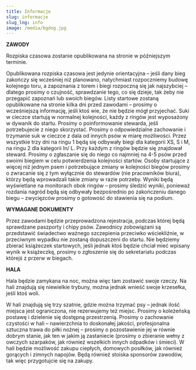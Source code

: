 ```yaml
---
title: Informacje
slug: informacje
slug_lng: info
image: /media/bgdog.jpg
---
```

**ZAWODY**

Rozpiska czasowa zostanie opublikowana na stronie w późniejszym terminie.


Opublikowana rozpiska czasowa jest jedynie orientacyjna – jeśli dany bieg zakończy
się wcześniej niż planowano, natychmiast rozpoczniemy budowę kolejnego toru, a
zapoznania z torem i biegi rozpoczną się jak najszybciej – dlatego prosimy o
czujność, sprawdzanie tego, co się dzieje, tak żeby nie przegapić zapoznań lub
swoich biegów.
Listy startowe zostaną opublikowane na stronie kilka dni przed zawodami – prosimy
o wcześniejszą informację, jeśli ktoś wie, że nie będzie mógł przyjechać.
Suki w cieczce startują w normalnej kolejności, każdy z ringów jest wyposażony w
dywanik do startu. Prosimy o poinformowanie stewarda, jeśli potrzebujecie z niego
skorzystać. Prosimy o odpowiedzialne zachowanie i trzymanie suk w cieczce z dala
od innych psów w miarę możliwości.
Przez wszystkie trzy dni na ringu 1 będą się odbywały biegi dla kategorii XS, S i M,
na ringu 2 dla kategorii In/ L.
Przy każdym z ringów będzie się znajdował steward. Prosimy o zgłaszanie się do
niego co najmniej na 4-5 psów przed swoimi biegiem w celu potwierdzenia kolejności
startów. Osoby startujące z więcej niż jednym psem i potrzebujące zmiany w
kolejności biegów prosimy o zwracanie się z tym wyłącznie do stewardów (nie
pracowników biura), którzy będą wprowadzali takie zmiany w razie potrzeby.
Wyniki będą wyświetlane na monitorach obok ringów – prosimy śledzić wyniki,
ponieważ rozdania nagród będą się odbywały bezpośrednio po zakończeniu danego
biegu – zwycięzców prosimy o gotowość do stawienia się na podium.

**WYMAGANE DOKUMENTY**

Przez zawodami będzie przeprowadzona rejestracja, podczas której będą
sprawdzane paszporty i chipy psów. Zawodnicy zobowiązani są przedstawić
świadectwo ważnego szczepienia przeciwko wściekliźnie, w przeciwnym wypadku
nie zostaną dopuszczeni do startu.
Nie będziemy zbierać książeczek startowych, jeśli jednak ktoś będzie chciał mieć
wpisany wynik w książeczkę, prosimy o zgłoszenie się do sekretariatu podczas
którejś z przerw w biegach.

**HALA**

Hala będzie zamykana na noc, można więc tam zostawić swoje rzeczy.
Na hali znajdują się niewielkie trybuny, można jednak wnieść swoje krzesełka, jeśli
ktoś woli.

W hali znajdują się trzy szatnie, gdzie można trzymać psy – jednak ilość miejsca jest
ograniczona, nie rezerwujemy też miejsc. Prosimy o koleżeńską postawę i dzielenie
się dostępną przestrzenią.
Prosimy o zachowanie czystości w hali – nawierzchnia to doskonałej jakości,
profesjonalna sztuczna trawa do piłki nożnej – prosimy o pozostawienie jej w równie
dobrym stanie, jak ten w jakim ją zastaniecie (prosimy o zbieranie wełny z owczych
szarpaków, jak również wszelkich innych odpadków i śmieci).
W hali będzie możliwość zakupu ciepłych, domowych posiłków, jak również gorących
i zimnych napojów.
Będą również stoiska sponsorów zawodów, tak więc przygotujcie się na zakupy.